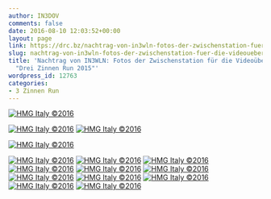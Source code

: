 ```yaml
---
author: IN3DOV
comments: false
date: 2016-08-10 12:03:52+00:00
layout: page
link: https://drc.bz/nachtrag-von-in3wln-fotos-der-zwischenstation-fuer-die-videouebertragung-beim-drei-zinnen-run-2015/
slug: nachtrag-von-in3wln-fotos-der-zwischenstation-fuer-die-videouebertragung-beim-drei-zinnen-run-2015
title: 'Nachtrag von IN3WLN: Fotos der Zwischenstation für die Videoübertragung beim
  "Drei Zinnen Run 2015"'
wordpress_id: 12763
categories:
- 3 Zinnen Run
---
```


[![HMG Italy ©2016](https://drc.bz/wp-content/uploads/2016/08/IMG_1153_PA-300x200.jpg)](https://drc.bz/wp-content/uploads/2016/08/IMG_1153_PA.jpg)

[![HMG Italy ©2016](https://drc.bz/wp-content/uploads/2016/08/IMG_1159_PA-200x300.jpg)](https://drc.bz/wp-content/uploads/2016/08/IMG_1159_PA.jpg) [![HMG Italy ©2016](https://drc.bz/wp-content/uploads/2016/08/IMG_1164_PA-200x300.jpg)](https://drc.bz/wp-content/uploads/2016/08/IMG_1164_PA.jpg)

[![HMG Italy ©2016](https://drc.bz/wp-content/uploads/2016/08/IMG_1169_PA-300x200.jpg)](https://drc.bz/wp-content/uploads/2016/08/IMG_1169_PA.jpg)

[![HMG Italy ©2016](https://drc.bz/wp-content/uploads/2016/08/IMG_1184_PA-300x200.jpg)](https://drc.bz/wp-content/uploads/2016/08/IMG_1184_PA.jpg) [![HMG Italy ©2016](https://drc.bz/wp-content/uploads/2016/08/IMG_1198_PA-300x200.jpg)](https://drc.bz/wp-content/uploads/2016/08/IMG_1198_PA.jpg) [![HMG Italy ©2016](https://drc.bz/wp-content/uploads/2016/08/IMG_1213_PA-300x200.jpg)](https://drc.bz/wp-content/uploads/2016/08/IMG_1213_PA.jpg) [![HMG Italy ©2016](https://drc.bz/wp-content/uploads/2016/08/IMG_1214_PA-200x300.jpg)](https://drc.bz/wp-content/uploads/2016/08/IMG_1214_PA.jpg) [![HMG Italy ©2016](https://drc.bz/wp-content/uploads/2016/08/IMG_1216_PA-300x200.jpg)](https://drc.bz/wp-content/uploads/2016/08/IMG_1216_PA.jpg) [![HMG Italy ©2016](https://drc.bz/wp-content/uploads/2016/08/IMG_1227_PA-300x200.jpg)](https://drc.bz/wp-content/uploads/2016/08/IMG_1227_PA.jpg) [![HMG Italy ©2016](https://drc.bz/wp-content/uploads/2016/08/IMG_1228_PA-300x200.jpg)](https://drc.bz/wp-content/uploads/2016/08/IMG_1228_PA.jpg) [![HMG Italy ©2016](https://drc.bz/wp-content/uploads/2016/08/IMG_1233_PA-300x200.jpg)](https://drc.bz/wp-content/uploads/2016/08/IMG_1233_PA.jpg) [![HMG Italy ©2016](https://drc.bz/wp-content/uploads/2016/08/IMG_1234_PA-300x200.jpg)](https://drc.bz/wp-content/uploads/2016/08/IMG_1234_PA.jpg) [![HMG Italy ©2016](https://drc.bz/wp-content/uploads/2016/08/IMG_1238_PA-300x200.jpg)](https://drc.bz/wp-content/uploads/2016/08/IMG_1238_PA.jpg) [![HMG Italy ©2016](https://drc.bz/wp-content/uploads/2016/08/IMG_1244_PA-300x200.jpg)](https://drc.bz/wp-content/uploads/2016/08/IMG_1244_PA.jpg)
